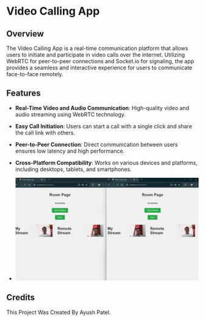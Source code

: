 # Video Calling App

## Overview
The Video Calling App is a real-time communication platform that allows users to initiate and participate in video calls over the internet. Utilizing WebRTC for peer-to-peer connections and Socket.io for signaling, the app provides a seamless and interactive experience for users to communicate face-to-face remotely.

## Features
- **Real-Time Video and Audio Communication**: High-quality video and audio streaming using WebRTC technology.
- **Easy Call Initiation**: Users can start a call with a single click and share the call link with others.
- **Peer-to-Peer Connection**: Direct communication between users ensures low latency and high performance.
- **Cross-Platform Compatibility**: Works on various devices and platforms, including desktops, tablets, and smartphones. 

- ![Video Call](/client/public/VIDEO_CALL_PIC.jpg)

## Credits
This Project Was Created By Ayush Patel.
